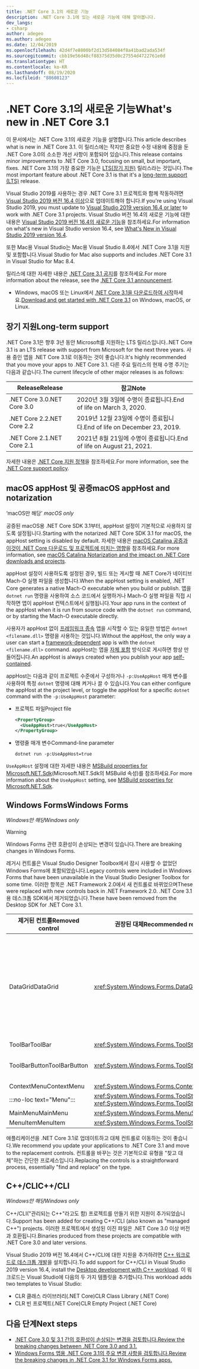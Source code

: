 ```yaml
---
title: .NET Core 3.1의 새로운 기능
description: .NET Core 3.1에 있는 새로운 기능에 대해 알아봅니다.
dev_langs:
- csharp
author: adegeo
ms.author: adegeo
ms.date: 12/04/2019
ms.openlocfilehash: 42d4f7e8800bf2d13d584084f8a41bad2ada534f
ms.sourcegitcommit: cbb19e56d48cf88375d35d0c27554d4722761e0d
ms.translationtype: HT
ms.contentlocale: ko-KR
ms.lasthandoff: 08/19/2020
ms.locfileid: "88608123"
---
```

# <a name="whats-new-in-net-core-31"></a><span data-ttu-id="52ab2-103">.NET Core 3.1의 새로운 기능</span><span class="sxs-lookup"><span data-stu-id="52ab2-103">What's new in .NET Core 3.1</span></span>

<span data-ttu-id="52ab2-104">이 문서에서는 .NET Core 3.1의 새로운 기능을 설명합니다.</span><span class="sxs-lookup"><span data-stu-id="52ab2-104">This article describes what is new in .NET Core 3.1.</span></span> <span data-ttu-id="52ab2-105">이 릴리스에는 작지만 중요한 수정 내용에 중점을 둔 .NET Core 3.0의 소소한 개선 사항이 포함되어 있습니다.</span><span class="sxs-lookup"><span data-stu-id="52ab2-105">This release contains minor improvements to .NET Core 3.0, focusing on small, but important, fixes.</span></span> <span data-ttu-id="52ab2-106">.NET Core 3.1의 가장 중요한 기능은 [LTS(장기 지원)](#long-term-support) 릴리스라는 것입니다.</span><span class="sxs-lookup"><span data-stu-id="52ab2-106">The most important feature about .NET Core 3.1 is that it's a [long-term support (LTS)](#long-term-support) release.</span></span>

<span data-ttu-id="52ab2-107">Visual Studio 2019를 사용하는 경우 .NET Core 3.1 프로젝트와 함께 작동하려면 [Visual Studio 2019 버전 16.4 이상](https://visualstudio.microsoft.com/downloads/)으로 업데이트해야 합니다.</span><span class="sxs-lookup"><span data-stu-id="52ab2-107">If you're using Visual Studio 2019, you must update to [Visual Studio 2019 version 16.4 or later](https://visualstudio.microsoft.com/downloads/) to work with .NET Core 3.1 projects.</span></span> <span data-ttu-id="52ab2-108">Visual Studio 버전 16.4의 새로운 기능에 대한 내용은 [Visual Studio 2019 버전 16.4의 새로운 기능](/visualstudio/releases/2019/release-notes-v16.4#whats-new-in-visual-studio-2019-version-164)을 참조하세요.</span><span class="sxs-lookup"><span data-stu-id="52ab2-108">For information on what's new in Visual Studio version 16.4, see [What's New in Visual Studio 2019 version 16.4](/visualstudio/releases/2019/release-notes-v16.4#whats-new-in-visual-studio-2019-version-164).</span></span>

<span data-ttu-id="52ab2-109">또한 Mac용 Visual Studio는 Mac용 Visual Studio 8.4에서 .NET Core 3.1을 지원 및 포함합니다.</span><span class="sxs-lookup"><span data-stu-id="52ab2-109">Visual Studio for Mac also supports and includes .NET Core 3.1 in Visual Studio for Mac 8.4.</span></span>

<span data-ttu-id="52ab2-110">릴리스에 대한 자세한 내용은 [.NET Core 3.1 공지](https://devblogs.microsoft.com/dotnet/announcing-net-core-3-1/)를 참조하세요.</span><span class="sxs-lookup"><span data-stu-id="52ab2-110">For more information about the release, see the [.NET Core 3.1 announcement](https://devblogs.microsoft.com/dotnet/announcing-net-core-3-1/).</span></span>

- <span data-ttu-id="52ab2-111">Windows, macOS 또는 Linux에서 [.NET Core 3.1을 다운로드하여 시작](https://dotnet.microsoft.com/download/dotnet-core/3.1)하세요.</span><span class="sxs-lookup"><span data-stu-id="52ab2-111">[Download and get started with .NET Core 3.1](https://dotnet.microsoft.com/download/dotnet-core/3.1) on Windows, macOS, or Linux.</span></span>

## <a name="long-term-support"></a><span data-ttu-id="52ab2-112">장기 지원</span><span class="sxs-lookup"><span data-stu-id="52ab2-112">Long-term support</span></span>

<span data-ttu-id="52ab2-113">.NET Core 3.1은 향후 3년 동안 Microsoft를 지원하는 LTS 릴리스입니다.</span><span class="sxs-lookup"><span data-stu-id="52ab2-113">.NET Core 3.1 is an LTS release with support from Microsoft for the next three years.</span></span> <span data-ttu-id="52ab2-114">사용 중인 앱을 .NET Core 3.1로 이동하는 것이 좋습니다.</span><span class="sxs-lookup"><span data-stu-id="52ab2-114">It's highly recommended that you move your apps to .NET Core 3.1.</span></span> <span data-ttu-id="52ab2-115">다른 주요 릴리스의 현재 수명 주기는 다음과 같습니다.</span><span class="sxs-lookup"><span data-stu-id="52ab2-115">The current lifecycle of other major releases is as follows:</span></span>

| <span data-ttu-id="52ab2-116">Release</span><span class="sxs-lookup"><span data-stu-id="52ab2-116">Release</span></span> | <span data-ttu-id="52ab2-117">참고</span><span class="sxs-lookup"><span data-stu-id="52ab2-117">Note</span></span> |
| ------- | ---- |
| <span data-ttu-id="52ab2-118">.NET Core 3.0</span><span class="sxs-lookup"><span data-stu-id="52ab2-118">.NET Core 3.0</span></span> | <span data-ttu-id="52ab2-119">2020년 3월 3일에 수명이 종료됩니다.</span><span class="sxs-lookup"><span data-stu-id="52ab2-119">End of life on March 3, 2020.</span></span>     |
| <span data-ttu-id="52ab2-120">.NET Core 2.2</span><span class="sxs-lookup"><span data-stu-id="52ab2-120">.NET Core 2.2</span></span> | <span data-ttu-id="52ab2-121">2019년 12월 23일에 수명이 종료됩니다.</span><span class="sxs-lookup"><span data-stu-id="52ab2-121">End of life on December 23, 2019.</span></span> |
| <span data-ttu-id="52ab2-122">.NET Core 2.1</span><span class="sxs-lookup"><span data-stu-id="52ab2-122">.NET Core 2.1</span></span> | <span data-ttu-id="52ab2-123">2021년 8월 21일에 수명이 종료됩니다.</span><span class="sxs-lookup"><span data-stu-id="52ab2-123">End of life on August 21, 2021.</span></span>    |

<span data-ttu-id="52ab2-124">자세한 내용은 [.NET Core 지원 정책](https://dotnet.microsoft.com/platform/support/policy/dotnet-core)을 참조하세요.</span><span class="sxs-lookup"><span data-stu-id="52ab2-124">For more information, see the [.NET Core support policy](https://dotnet.microsoft.com/platform/support/policy/dotnet-core).</span></span>

## <a name="macos-apphost-and-notarization"></a><span data-ttu-id="52ab2-125">macOS appHost 및 공증</span><span class="sxs-lookup"><span data-stu-id="52ab2-125">macOS appHost and notarization</span></span>

<span data-ttu-id="52ab2-126">‘macOS만 해당’ </span><span class="sxs-lookup"><span data-stu-id="52ab2-126">*macOS only*</span></span>

<span data-ttu-id="52ab2-127">공증된 macOS용 .NET Core SDK 3.1부터, appHost 설정이 기본적으로 사용하지 않도록 설정됩니다.</span><span class="sxs-lookup"><span data-stu-id="52ab2-127">Starting with the notarized .NET Core SDK 3.1 for macOS, the appHost setting is disabled by default.</span></span> <span data-ttu-id="52ab2-128">자세한 내용은 [macOS Catalina 공증과 이것이 .NET Core 다운로드 및 프로젝트에 미치는 영향](../install/macos-notarization-issues.md)을 참조하세요.</span><span class="sxs-lookup"><span data-stu-id="52ab2-128">For more information, see [macOS Catalina Notarization and the impact on .NET Core downloads and projects](../install/macos-notarization-issues.md).</span></span>

<span data-ttu-id="52ab2-129">appHost 설정이 사용하도록 설정된 경우, 빌드 또는 게시할 때 .NET Core가 네이티브 Mach-O 실행 파일을 생성합니다.</span><span class="sxs-lookup"><span data-stu-id="52ab2-129">When the appHost setting is enabled, .NET Core generates a native Mach-O executable when you build or publish.</span></span> <span data-ttu-id="52ab2-130">앱을 `dotnet run` 명령을 사용하여 소스 코드에서 실행하거나 Mach-O 실행 파일을 직접 시작하면 앱이 appHost 컨텍스트에서 실행됩니다.</span><span class="sxs-lookup"><span data-stu-id="52ab2-130">Your app runs in the context of the appHost when it is run from source code with the `dotnet run` command, or by starting the Mach-O executable directly.</span></span>

<span data-ttu-id="52ab2-131">사용자가 appHost 없이 [프레임워크 종속](../deploying/index.md#publish-framework-dependent) 앱을 시작할 수 있는 유일한 방법은 `dotnet <filename.dll>` 명령을 사용하는 것입니다.</span><span class="sxs-lookup"><span data-stu-id="52ab2-131">Without the appHost, the only way a user can start a [framework-dependent](../deploying/index.md#publish-framework-dependent) app is with the `dotnet <filename.dll>` command.</span></span> <span data-ttu-id="52ab2-132">appHost는 앱을 [자체 포함](../deploying/index.md#publish-self-contained) 방식으로 게시하면 항상 만들어집니다.</span><span class="sxs-lookup"><span data-stu-id="52ab2-132">An appHost is always created when you publish your app [self-contained](../deploying/index.md#publish-self-contained).</span></span>

<span data-ttu-id="52ab2-133">appHost는 다음과 같이 프로젝트 수준에서 구성하거나 `-p:UseAppHost` 매개 변수를 사용하여 특정 `dotnet` 명령에 대해 켜거나 끌 수 있습니다.</span><span class="sxs-lookup"><span data-stu-id="52ab2-133">You can either configure the appHost at the project level, or toggle the appHost for a specific `dotnet` command with the `-p:UseAppHost` parameter:</span></span>

- <span data-ttu-id="52ab2-134">프로젝트 파일</span><span class="sxs-lookup"><span data-stu-id="52ab2-134">Project file</span></span>

  ```xml
  <PropertyGroup>
    <UseAppHost>true</UseAppHost>
  </PropertyGroup>
  ```

- <span data-ttu-id="52ab2-135">명령줄 매개 변수</span><span class="sxs-lookup"><span data-stu-id="52ab2-135">Command-line parameter</span></span>

  ```dotnetcli
  dotnet run -p:UseAppHost=true
  ```

<span data-ttu-id="52ab2-136">`UseAppHost` 설정에 대한 자세한 내용은 [MSBuild properties for Microsoft.NET.Sdk](../project-sdk/msbuild-props.md#useapphost)(Microsoft.NET.Sdk의 MSBuild 속성)를 참조하세요.</span><span class="sxs-lookup"><span data-stu-id="52ab2-136">For more information about the `UseAppHost` setting, see [MSBuild properties for Microsoft.NET.Sdk](../project-sdk/msbuild-props.md#useapphost).</span></span>

## <a name="windows-forms"></a><span data-ttu-id="52ab2-137">Windows Forms</span><span class="sxs-lookup"><span data-stu-id="52ab2-137">Windows Forms</span></span>

<span data-ttu-id="52ab2-138">*Windows만 해당*</span><span class="sxs-lookup"><span data-stu-id="52ab2-138">*Windows only*</span></span>

> [!WARNING]
> <span data-ttu-id="52ab2-139">Windows Forms 관련 호환성이 손상되는 변경이 있습니다.</span><span class="sxs-lookup"><span data-stu-id="52ab2-139">There are breaking changes in Windows Forms.</span></span>

<span data-ttu-id="52ab2-140">레거시 컨트롤은 Visual Studio Designer Toolbox에서 잠시 사용할 수 없었던 Windows Forms에 포함되었습니다.</span><span class="sxs-lookup"><span data-stu-id="52ab2-140">Legacy controls were included in Windows Forms that have been unavailable in the Visual Studio Designer Toolbox for some time.</span></span> <span data-ttu-id="52ab2-141">이러한 항목은 .NET Framework 2.0에서 새 컨트롤로 바뀌었으며</span><span class="sxs-lookup"><span data-stu-id="52ab2-141">These were replaced with new controls back in .NET Framework 2.0.</span></span> <span data-ttu-id="52ab2-142">.NET Core 3.1용 데스크톱 SDK에서 제거되었습니다.</span><span class="sxs-lookup"><span data-stu-id="52ab2-142">These have been removed from the Desktop SDK for .NET Core 3.1.</span></span>

| <span data-ttu-id="52ab2-143">제거된 컨트롤</span><span class="sxs-lookup"><span data-stu-id="52ab2-143">Removed control</span></span> | <span data-ttu-id="52ab2-144">권장된 대체</span><span class="sxs-lookup"><span data-stu-id="52ab2-144">Recommended replacement</span></span> | <span data-ttu-id="52ab2-145">제거된 연결 API</span><span class="sxs-lookup"><span data-stu-id="52ab2-145">Associated APIs removed</span></span> |
| --------------- | ----------------------- | ----------------------- |
| <span data-ttu-id="52ab2-146">DataGrid</span><span class="sxs-lookup"><span data-stu-id="52ab2-146">DataGrid</span></span>        | <xref:System.Windows.Forms.DataGridView>      | <span data-ttu-id="52ab2-147">DataGridCell</span><span class="sxs-lookup"><span data-stu-id="52ab2-147">DataGridCell</span></span><br/><span data-ttu-id="52ab2-148">DataGridRow</span><span class="sxs-lookup"><span data-stu-id="52ab2-148">DataGridRow</span></span><br/><span data-ttu-id="52ab2-149">DataGridTableCollection</span><span class="sxs-lookup"><span data-stu-id="52ab2-149">DataGridTableCollection</span></span><br/><span data-ttu-id="52ab2-150">DataGridColumnCollection</span><span class="sxs-lookup"><span data-stu-id="52ab2-150">DataGridColumnCollection</span></span><br/><span data-ttu-id="52ab2-151">DataGridTableStyle</span><span class="sxs-lookup"><span data-stu-id="52ab2-151">DataGridTableStyle</span></span><br/><span data-ttu-id="52ab2-152">DataGridColumnStyle</span><span class="sxs-lookup"><span data-stu-id="52ab2-152">DataGridColumnStyle</span></span><br/><span data-ttu-id="52ab2-153">DataGridLineStyle</span><span class="sxs-lookup"><span data-stu-id="52ab2-153">DataGridLineStyle</span></span><br/><span data-ttu-id="52ab2-154">DataGridParentRowsLabel</span><span class="sxs-lookup"><span data-stu-id="52ab2-154">DataGridParentRowsLabel</span></span><br/><span data-ttu-id="52ab2-155">DataGridParentRowsLabelStyle</span><span class="sxs-lookup"><span data-stu-id="52ab2-155">DataGridParentRowsLabelStyle</span></span><br/><span data-ttu-id="52ab2-156">DataGridBoolColumn</span><span class="sxs-lookup"><span data-stu-id="52ab2-156">DataGridBoolColumn</span></span><br/><span data-ttu-id="52ab2-157">DataGridTextBox</span><span class="sxs-lookup"><span data-stu-id="52ab2-157">DataGridTextBox</span></span><br/><span data-ttu-id="52ab2-158">GridColumnStylesCollection</span><span class="sxs-lookup"><span data-stu-id="52ab2-158">GridColumnStylesCollection</span></span><br/><span data-ttu-id="52ab2-159">GridTableStylesCollection</span><span class="sxs-lookup"><span data-stu-id="52ab2-159">GridTableStylesCollection</span></span><br/><span data-ttu-id="52ab2-160">HitTestType</span><span class="sxs-lookup"><span data-stu-id="52ab2-160">HitTestType</span></span> |
| <span data-ttu-id="52ab2-161">ToolBar</span><span class="sxs-lookup"><span data-stu-id="52ab2-161">ToolBar</span></span>         | <xref:System.Windows.Forms.ToolStrip>         | <span data-ttu-id="52ab2-162">ToolBarAppearance</span><span class="sxs-lookup"><span data-stu-id="52ab2-162">ToolBarAppearance</span></span> |
| <span data-ttu-id="52ab2-163">ToolBarButton</span><span class="sxs-lookup"><span data-stu-id="52ab2-163">ToolBarButton</span></span>   | <xref:System.Windows.Forms.ToolStripButton>   | <span data-ttu-id="52ab2-164">ToolBarButtonClickEventArgs</span><span class="sxs-lookup"><span data-stu-id="52ab2-164">ToolBarButtonClickEventArgs</span></span><br/><span data-ttu-id="52ab2-165">ToolBarButtonClickEventHandler</span><span class="sxs-lookup"><span data-stu-id="52ab2-165">ToolBarButtonClickEventHandler</span></span><br/><span data-ttu-id="52ab2-166">ToolBarButtonStyle</span><span class="sxs-lookup"><span data-stu-id="52ab2-166">ToolBarButtonStyle</span></span><br/><span data-ttu-id="52ab2-167">ToolBarTextAlign</span><span class="sxs-lookup"><span data-stu-id="52ab2-167">ToolBarTextAlign</span></span> |
| <span data-ttu-id="52ab2-168">ContextMenu</span><span class="sxs-lookup"><span data-stu-id="52ab2-168">ContextMenu</span></span>     | <xref:System.Windows.Forms.ContextMenuStrip>  |  |
| :::no-loc text="Menu"::: | <xref:System.Windows.Forms.ToolStripDropDown><br/><xref:System.Windows.Forms.ToolStripDropDownMenu> | <span data-ttu-id="52ab2-169">MenuItemCollection</span><span class="sxs-lookup"><span data-stu-id="52ab2-169">MenuItemCollection</span></span> |
| <span data-ttu-id="52ab2-170">MainMenu</span><span class="sxs-lookup"><span data-stu-id="52ab2-170">MainMenu</span></span>        | <xref:System.Windows.Forms.MenuStrip>         |  |
| <span data-ttu-id="52ab2-171">MenuItem</span><span class="sxs-lookup"><span data-stu-id="52ab2-171">MenuItem</span></span>        | <xref:System.Windows.Forms.ToolStripMenuItem> |  |

<span data-ttu-id="52ab2-172">애플리케이션을 .NET Core 3.1로 업데이트하고 대체 컨트롤로 이동하는 것이 좋습니다.</span><span class="sxs-lookup"><span data-stu-id="52ab2-172">We recommend you update your applications to .NET Core 3.1 and move to the replacement controls.</span></span> <span data-ttu-id="52ab2-173">컨트롤을 바꾸는 것은 기본적으로 유형을 "찾고 대체"하는 간단한 프로세스입니다.</span><span class="sxs-lookup"><span data-stu-id="52ab2-173">Replacing the controls is a straightforward process, essentially "find and replace" on the type.</span></span>

## <a name="ccli"></a><span data-ttu-id="52ab2-174">C++/CLI</span><span class="sxs-lookup"><span data-stu-id="52ab2-174">C++/CLI</span></span>

<span data-ttu-id="52ab2-175">*Windows만 해당*</span><span class="sxs-lookup"><span data-stu-id="52ab2-175">*Windows only*</span></span>

<span data-ttu-id="52ab2-176">C++/CLI("관리되는 C++"라고도 함) 프로젝트를 만들기 위한 지원이 추가되었습니다.</span><span class="sxs-lookup"><span data-stu-id="52ab2-176">Support has been added for creating C++/CLI (also known as "managed C++") projects.</span></span> <span data-ttu-id="52ab2-177">이러한 프로젝트에서 생성된 이진 파일은 .NET Core 3.0 이상 버전과 호환됩니다.</span><span class="sxs-lookup"><span data-stu-id="52ab2-177">Binaries produced from these projects are compatible with .NET Core 3.0 and later versions.</span></span>

<span data-ttu-id="52ab2-178">Visual Studio 2019 버전 16.4에서 C++/CLI에 대한 지원을 추가하려면 [C++ 워크로드로 데스크톱 개발](/cpp/build/vscpp-step-0-installation?view=vs-2019#step-4---choose-workloads)을 설치합니다.</span><span class="sxs-lookup"><span data-stu-id="52ab2-178">To add support for C++/CLI in Visual Studio 2019 version 16.4, install the [Desktop development with C++ workload](/cpp/build/vscpp-step-0-installation?view=vs-2019#step-4---choose-workloads).</span></span> <span data-ttu-id="52ab2-179">이 워크로드는 Visual Studio에 다음의 두 가지 템플릿을 추가합니다.</span><span class="sxs-lookup"><span data-stu-id="52ab2-179">This workload adds two templates to Visual Studio:</span></span>

- <span data-ttu-id="52ab2-180">CLR 클래스 라이브러리(.NET Core)</span><span class="sxs-lookup"><span data-stu-id="52ab2-180">CLR Class Library (.NET Core)</span></span>
- <span data-ttu-id="52ab2-181">CLR 빈 프로젝트(.NET Core)</span><span class="sxs-lookup"><span data-stu-id="52ab2-181">CLR Empty Project (.NET Core)</span></span>

## <a name="next-steps"></a><span data-ttu-id="52ab2-182">다음 단계</span><span class="sxs-lookup"><span data-stu-id="52ab2-182">Next steps</span></span>

- [<span data-ttu-id="52ab2-183">.NET Core 3.0 및 3.1 간의 호환성이 손상되는 변경을 검토합니다.</span><span class="sxs-lookup"><span data-stu-id="52ab2-183">Review the breaking changes between .NET Core 3.0 and 3.1.</span></span>](../compatibility/3.0-3.1.md)
- [<span data-ttu-id="52ab2-184">Windows Forms 앱용 .NET Core 3.1의 주요 변경 사항을 검토합니다.</span><span class="sxs-lookup"><span data-stu-id="52ab2-184">Review the breaking changes in .NET Core 3.1 for Windows Forms apps.</span></span>](../compatibility/winforms.md#net-core-31)
